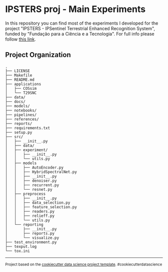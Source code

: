 IPSTERS proj - Main Experiments 
===============================

In this repository you can find most of the experiments I developed for the project "IPSTERS - IPSentinel Terrestrial Enhanced Recognition System", funded by "Fundação para a Ciência e a Tecnologia". For full info please follow [this link](https://joaopfonseca.github.io/projects/ipsters/).

Project Organization
------------

    .
    ├── LICENSE
    ├── Makefile
    ├── README.md
    ├── applications
    │   ├── COSsim
    │   └── T29SNC
    ├── data/
    ├── docs/
    ├── models/
    ├── notebooks/
    ├── pipelines/
    ├── references/
    ├── reports/
    ├── requirements.txt
    ├── setup.py
    ├── src/
    │   ├── __init__.py
    │   ├── data/
    │   ├── experiment/
    │   │   ├── __init__.py
    │   │   └── utils.py
    │   ├── models
    │   │   ├── AutoEncoder.py
    │   │   ├── HybridSpectralNet.py
    │   │   ├── __init__.py
    │   │   ├── denoiser.py
    │   │   ├── recurrent.py
    │   │   └── resnet.py
    │   ├── preprocess
    │   │   ├── __init__.py
    │   │   ├── data_selection.py
    │   │   ├── feature_selection.py
    │   │   ├── readers.py
    │   │   ├── relieff.py
    │   │   └── utils.py
    │   └── reporting
    │       ├── __init__.py
    │       ├── reports.py
    │       └── visualize.py
    ├── test_environment.py
    ├── texput.log
    └── tox.ini

--------

<p><small>Project based on the <a target="_blank" href="https://drivendata.github.io/cookiecutter-data-science/">cookiecutter data science project template</a>. #cookiecutterdatascience</small></p>
